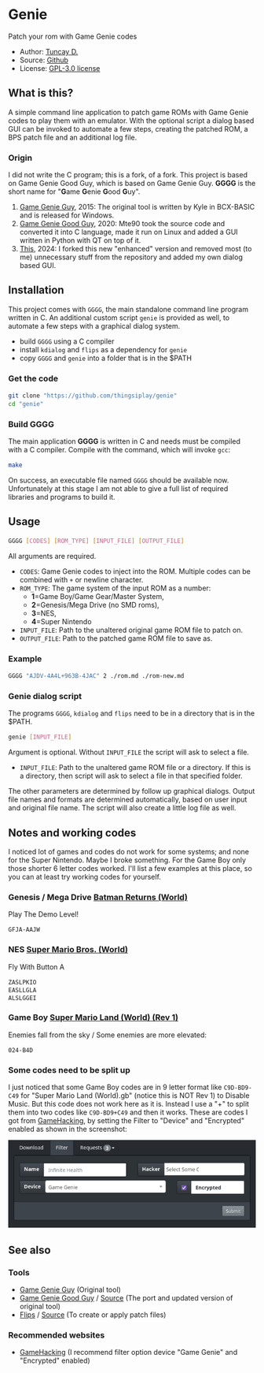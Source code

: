 # Genie

Patch your rom with Game Genie codes

- Author: [Tuncay D.](https://github.com/thingsiplay)
- Source: [Github](https://github.com/thingsiplay/genie)
- License: [GPL-3.0 license](LICENSE)

## What is this?

A simple command line application to patch game ROMs with Game Genie codes to
play them with an emulator. With the optional script a dialog based GUI can
be invoked to automate a few steps, creating the patched ROM, a BPS patch file
and an additional log file.

### Origin

I did not write the C program; this is a fork, of a fork. This project is based
on Game Genie Good Guy, which is based on Game Genie Guy. **GGGG** is the short
name for "**G**ame **G**enie **G**ood **G**uy".

1. [Game Genie Guy](https://www.romhacking.net/utilities/1054/), 2015: The
   original tool is written by Kyle in BCX-BASIC and is released for Windows.
2. [Game Genie Good Guy](https://github.com/Mte90/Game-Genie-Good-Guy), 2020:
   Mte90 took the source code and converted it into C language, made it run on
   Linux and added a GUI written in Python with QT on top of it.
3. [This](https://github.com/thingsiplay/genie), 2024: I forked this new
   "enhanced" version and removed most (to me) unnecessary stuff from the
   repository and added my own dialog based GUI.

## Installation

This project comes with `GGGG`, the main standalone command line program
written in C. An additional custom script `genie` is provided as well, to
automate a few steps with a graphical dialog system.

- build `GGGG` using a C compiler
- install `kdialog` and `flips` as a dependency for `genie`
- copy `GGGG` and `genie` into a folder that is in the $PATH

### Get the code

```bash
git clone "https://github.com/thingsiplay/genie"
cd "genie"
```

### Build GGGG

The main application **GGGG** is written in C and needs must be compiled with a
C compiler. Compile with the command, which will invoke `gcc`:

```bash
make
```

On success, an executable file named `GGGG` should be available now.
Unfortunately at this stage I am not able to give a full list of required
libraries and programs to build it.

## Usage

```bash
GGGG [CODES] [ROM_TYPE] [INPUT_FILE] [OUTPUT_FILE]
```

All arguments are required.

- `CODES`: Game Genie codes to inject into the ROM. Multiple codes can be
  combined with `+` or newline character.
- `ROM_TYPE`: The game system of the input ROM as a number:
  - **1**=Game Boy/Game Gear/Master System,
  - **2**=Genesis/Mega Drive (no SMD roms),
  - **3**=NES,
  - **4**=Super Nintendo
- `INPUT_FILE`: Path to the unaltered original game ROM file to patch on.
- `OUTPUT_FILE`: Path to the patched game ROM file to save as.

### Example

```bash
GGGG "AJDV-4A4L+963B-4JAC" 2 ./rom.md ./rom-new.md
```

### Genie dialog script

The programs `GGGG`, `kdialog` and `flips` need to be in a directory that is in
the $PATH.

```bash
genie [INPUT_FILE]
```

Argument is optional. Without `INPUT_FILE` the script will ask to select a
file.

- `INPUT_FILE`: Path to the unaltered game ROM file or a directory. If this is
  a directory, then script will ask to select a file in that specified folder.

The other parameters are determined by follow up graphical dialogs. Output file
names and formats are determined automatically, based on user input and
original file name. The script will also create a little log file as well.

## Notes and working codes

I noticed lot of games and codes do not work for some systems; and none for the
Super Nintendo. Maybe I broke something. For the Game Boy only those shorter 6
letter codes worked. I'll list a few examples at this place, so you can at
least try working codes for yourself.

### Genesis / Mega Drive [Batman Returns (World)](https://gamehacking.org/game/14798/?name=&format=genie&enc=on)

Play The Demo Level!

```
GFJA-AAJW
```

### NES [Super Mario Bros. (World)](https://gamehacking.org/game/31010/?name=&format=genie&enc=on)

Fly With Button A

```
ZASLPKIO
EASLLGLA
ALSLGGEI
```

### Game Boy [Super Mario Land (World) (Rev 1)](https://gamehacking.org/game/2008/?name=&format=genie&enc=on)

Enemies fall from the sky / Some enemies are more elevated:

```
024-B4D
```

### Some codes need to be split up

I just noticed that some Game Boy codes are in 9 letter format like
`C9D-BD9-C49` for "Super Mario Land (World).gb" (notice this is NOT Rev 1) to
Disable Music. But this code does not work here as it is. Instead I use a "+"
to split them into two codes like `C9D-BD9+C49` and then it works. These are
codes I got from [GameHacking](https://gamehacking.org/), by setting the Filter
to "Device" and "Encrypted" enabled as shown in the screenshot:

![gamehackingorg_filter](gamehackingorg_filter.png)


## See also

### Tools

- [Game Genie Guy](https://www.romhacking.net/utilities/1054/) (Original tool)
- [Game Genie Good Guy](https://www.romhacking.net/utilities/1484/) / [Source](https://github.com/Mte90/Game-Genie-Good-Guy)
  (The port and updated version of original tool)
- [Flips](https://www.romhacking.net/utilities/1040/) / [Source](https://github.com/Alcaro/Flips)
  (To create or apply patch files)

### Recommended websites

- [GameHacking](https://gamehacking.org/) (I recommend filter option device
  "Game Genie" and "Encrypted" enabled)
